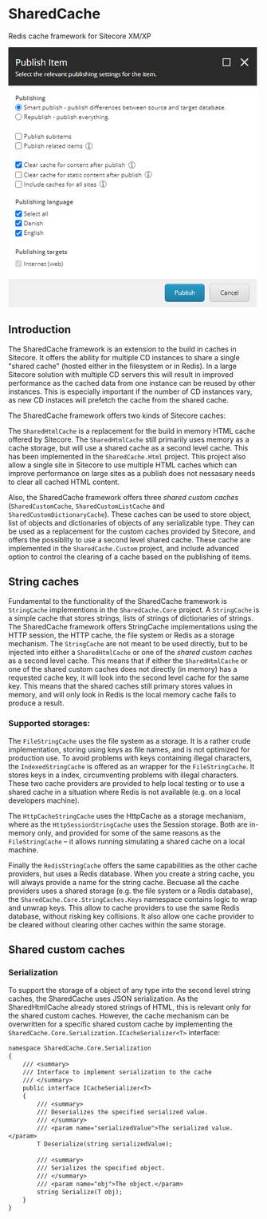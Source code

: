 # SharedCache

Redis cache framework for Sitecore XM/XP

![Example](https://raw.githubusercontent.com/kristofferkjeldby/SharedCache/main/readme.png)

## Introduction

The SharedCache framework is an extension to the build in caches in Sitecore. It offers the ability for multiple CD instances to share a single "shared cache" (hosted either in the filesystem or in Redis). In a large Sitecore solution with multiple CD servers this will result in improved performance as the cached data from one instance can be reused by other instances. This is especially important if the number of CD instances vary, as new CD instaces will prefetch the cache from the shared cache.

The SharedCache framework offers two kinds of Sitecore caches: 

The `SharedHtmlCache` is a replacement for the build in memory HTML cache offered by Sitecore. The `SharedHtmlCache` still primarily uses memory as a cache storage, but will use a shared cache as a second level cache. This has been implemented in the `SharedCache.Html` project. This project also allow a single site in Sitecore to use multiple HTML caches which can improve performance on large sites as a publish does not nessasary needs to clear all cached HTML content.

Also, the SharedCache framework offers three _shared custom caches_ (`SharedCustomCache`, `SharedCustomListCache` and `SharedCustomDictionaryCache`). These caches can be used to store object, list of objects and dictionaries of objects of any serializable type. They can be used as a replacement for the custom caches provided by Sitecore, and offers the possiblity to use a second level shared cache. These cache are implemented in the `SharedCache.Custom` project, and include advanced option to control the clearing of a cache based on the publishing of items.

## String caches

Fundamental to the functionality of the SharedCache framework is `StringCache` implementions in the `SharedCache.Core` project. A `StringCache` is a simple cache that stores strings, lists of strings of dictionaries of strings. The SharedCache framework offers StringCache implementations using the HTTP session, the HTTP cache, the file system or Redis as a storage mechanism. The `StringCache` are not meant to be used directly, but to be injected into either a `SharedHtmlCache` or one of the _shared custom caches_ as a second level cache. This means that if either the `SharedHtmlCache` or one of the shared custom caches does not directly (in memory) has a requested cache key, it will look into the second level cache for the same key. This means that the shared caches still primary stores values in memory, and will only look in Redis is the local memory cache fails to produce a result. 

### Supported storages:

The `FileStringCache` uses the file system as a storage. It is a rather crude implementation, storing using keys as file names, and is not optimized for production use. To avoid problems with keys containing illegal characters, the `IndexedStringCache` is offered as an wrapper for the `FileStringCache`. It stores keys in a index, circumventing problems with illegal characters. These two cache providers are provided to help local testing or to use a shared cache in a situation where Redis is not available (e.g. on a local developers machine). 

The `HttpCacheStringCache` uses the HttpCache as a storage mechanism, where as the `HttpSessionStringCache` uses the Session storage. Both are in-memory only, and provided for some of the same reasons as the `FileStringCache` – it allows running simulating a shared cache on a local machine.

Finally the `RedisStringCache` offers the same capabilities as the other cache providers, but uses a Redis database. 
When you create a string cache, you will always provide a name for the string cache. Becuase all the cache providers uses a shared storage (e.g. the file system or a Redis database), the `SharedCache.Core.StringCaches.Keys` namespace contains logic to wrap and unwrap keys. This allow to cache providers to use the same Redis database, without risking key collisions. It also allow one cache provider to be cleared without clearing other caches within the same storage.

## Shared custom caches

### Serialization

To support the storage of a object of any type into the second level string caches, the SharedCache uses JSON serialization. As the SharedHtmlCache already stored strings of HTML, this is relevant only for the shared custom caches. However, the cache mechanism can be overwritten for a specific shared custom cache by implementing the `SharedCache.Core.Serialization.ICacheSerializer<T>` interface:

```
namespace SharedCache.Core.Serialization
{
    /// <summary>
    /// Interface to implement serialization to the cache
    /// </summary>
    public interface ICacheSerializer<T>
    {
        /// <summary>
        /// Deserializes the specified serialized value.
        /// </summary>
        /// <param name="serializedValue">The serialized value.</param>
        T Deserialize(string serializedValue);

        /// <summary>
        /// Serializes the specified object.
        /// </summary>
        /// <param name="obj">The object.</param>
        string Serialize(T obj);
    }
}
```





